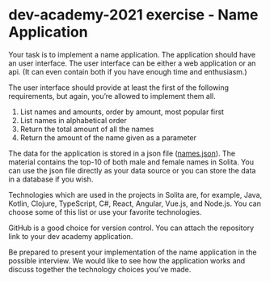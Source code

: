 # dev-academy-2021 exercise - Name Application

Your task is to implement a name application. The application should have an user interface. The user interface can be either a web application or an api. (It can even contain both if you have enough time and enthusiasm.) 

The user interface should provide at least the first of the following requirements, but again, you’re allowed to implement them all.
1. List names and amounts, order by amount, most popular first
2. List names in alphabetical order
3. Return the total amount of all the names
4. Return the amount of the name given as a parameter

The data for the application is stored in a json file ([names.json](https://github.com/solita/dev-academy-2020/blob/main/names.json)). The material contains the top-10 of both male and female names in Solita. You can use the json file directly as your data source or you can store the data in a database if you wish.

Technologies which are used in the projects in Solita are, for example, Java, Kotlin, Clojure, TypeScript, C#, React, Angular, Vue.js, and Node.js. You can choose some of this list or use your favorite technologies.

GitHub is a good choice for version control. You can attach the repository link to your dev academy application.

Be prepared to present your implementation of the name application in the possible interview. We would like to see how the application works and discuss together the technology choices you’ve made.
